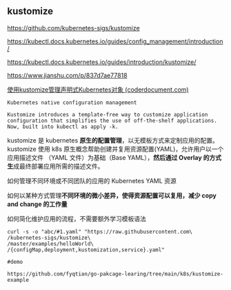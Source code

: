 ## kustomize

https://github.com/kubernetes-sigs/kustomize

https://kubectl.docs.kubernetes.io/guides/config_management/introduction/

https://kubectl.docs.kubernetes.io/guides/introduction/kustomize/

https://www.jianshu.com/p/837d7ae77818

[使用kustomize管理声明式Kubernetes对象 (coderdocument.com)](http://www.coderdocument.com/docs/kubernetes/v1.14/tasks/manage_kubernetes_objects/declarative_management_of_kubernetes_objects_using_kustomize.html)

```doc
Kubernetes native configuration management

Kustomize introduces a template-free way to customize application configuration that simplifies the use of off-the-shelf applications. Now, built into kubectl as apply -k.
```

kustomize 是 kubernetes **原生的配置管理**，以无模板方式来定制应用的配置。kustomize 使用 k8s 原生概念帮助创建并复用资源配置(YAML)，允许用户以一个应用描述文件 （YAML 文件）为基础（Base YAML），**然后通过 Overlay 的方式生**成最终部署应用所需的描述文件。



如何管理不同环境或不同团队的应用的 Kubernetes YAML 资源

如何以某种方式管理**不同环境的微小差异，使得资源配置可以复用，减少 copy and change 的工作量**

如何简化维护应用的流程，不需要额外学习模板语法



```
curl -s -o "abc/#1.yaml" "https://raw.githubusercontent.com\
/kubernetes-sigs/kustomize\
/master/examples/helloWorld\
/{configMap,deployment,kustomization,service}.yaml"
```



```
#demo 

https://github.com/fyqtian/go-pakcage-learing/tree/main/k8s/kustomize-example
```

